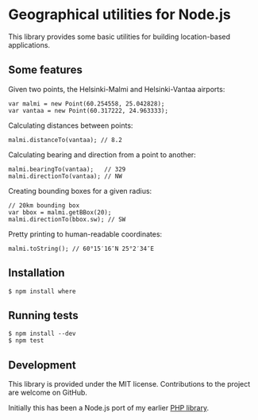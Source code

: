 Geographical utilities for Node.js
==================================

This library provides some basic utilities for building location-based applications.

## Some features

Given two points, the Helsinki-Malmi and Helsinki-Vantaa airports:

    var malmi = new Point(60.254558, 25.042828);
    var vantaa = new Point(60.317222, 24.963333);

Calculating distances between points:

    malmi.distanceTo(vantaa); // 8.2

Calculating bearing and direction from a point to another:

    malmi.bearingTo(vantaa);   // 329
    malmi.directionTo(vantaa); // NW

Creating bounding boxes for a given radius:

    // 20km bounding box
    var bbox = malmi.getBBox(20);
    malmi.directionTo(bbox.sw); // SW

Pretty printing to human-readable coordinates:

    malmi.toString(); // 60°15′16″N 25°2′34″E

## Installation

    $ npm install where

## Running tests

    $ npm install --dev
    $ npm test

## Development

This library is provided under the MIT license. Contributions to the project are welcome on GitHub.

Initially this has been a Node.js port of my earlier [PHP library](http://github.com/bergie/midgardmvc_helper_location).
